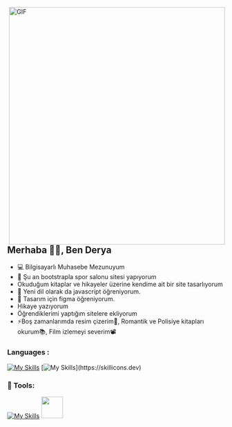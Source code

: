 <img align="right" alt="GIF" src="https://i.pinimg.com/564x/c9/f8/c8/c9f8c886557b664041549431337f89f5.jpg" width="500" height="550" />

## Merhaba 👋🏻, Ben Derya
- 💻 Bilgisayarlı Muhasebe Mezunuyum
- 🔭 Şu an bootstrapla spor salonu sitesi yapıyorum
- Okuduğum kitaplar ve hikayeler üzerine kendime ait bir site tasarlıyorum
- 🌱 Yeni dil olarak da javascript öğreniyorum.
- 🌱 Tasarım için figma  öğreniyorum.
- Hikaye yazıyorum
- Öğrendiklerimi yaptığım sitelere ekliyorum
- ⚡Boş zamanlarımda resim çizerim🎨, Romantik ve Polisiye kitapları okurum📚, Film izlemeyi severim📽️


###  Languages :
[![My Skills](https://skillicons.dev/icons?i=html,css)](https://skillicons.dev)
[![My Skills](https://skillicons.dev/icons?i=bootstrap,)](https://skillicons.dev)

### 🔧 Tools:
[![My Skills](https://skillicons.dev/icons?i=ps,vscode,github)](https://skillicons.dev)
<img src="https://static-00.iconduck.com/assets.00/sublime-text-icon-2048x2048-euqbr67p.png" width="50" height="50" />
